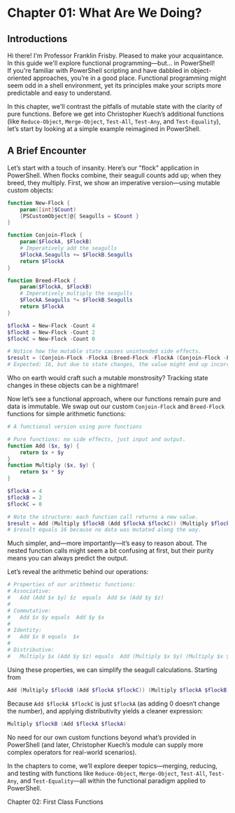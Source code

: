# Chapter 01: What Are We Doing?

## Introductions

Hi there! I'm Professor Franklin Frisby. Pleased to make your acquaintance. In this guide we'll explore functional programming—but... in PowerShell!  
If you're familiar with PowerShell scripting and have dabbled in object-oriented approaches, you’re in a good place. Functional programming might seem odd in a shell environment, yet its principles make your scripts more predictable and easy to understand.  

In this chapter, we'll contrast the pitfalls of mutable state with the clarity of pure functions. Before we get into Christopher Kuech’s additional functions (like `Reduce-Object`, `Merge-Object`, `Test-All`, `Test-Any`, and `Test-Equality`), let’s start by looking at a simple example reimagined in PowerShell.

<!--BREAK-->

## A Brief Encounter

Let’s start with a touch of insanity. Here’s our "flock" application in PowerShell. When flocks combine, their seagull counts add up; when they breed, they multiply. First, we show an imperative version—using mutable custom objects:

```powershell
function New-Flock {
    param([int]$Count)
    [PSCustomObject]@{ Seagulls = $Count }
}

function Conjoin-Flock {
    param($FlockA, $FlockB)
    # Imperatively add the seagulls
    $FlockA.Seagulls += $FlockB.Seagulls
    return $FlockA
}

function Breed-Flock {
    param($FlockA, $FlockB)
    # Imperatively multiply the seagulls
    $FlockA.Seagulls *= $FlockB.Seagulls
    return $FlockA
}

$flockA = New-Flock -Count 4
$flockB = New-Flock -Count 2
$flockC = New-Flock -Count 0

# Notice how the mutable state causes unintended side effects.
$result = (Conjoin-Flock -FlockA (Breed-Flock -FlockA (Conjoin-Flock -FlockA $flockC) -FlockB) -FlockA).Seagulls
# Expected: 16, but due to state changes, the value might end up incorrect (e.g. 32)
```

Who on earth would craft such a mutable monstrosity? Tracking state changes in these objects can be a nightmare!

Now let’s see a functional approach, where our functions remain pure and data is immutable. We swap out our custom `Conjoin-Flock` and `Breed-Flock` functions for simple arithmetic functions:

```powershell
# A functional version using pure functions

# Pure functions: no side effects, just input and output.
function Add ($x, $y) { 
    return $x + $y 
}
function Multiply ($x, $y) { 
    return $x * $y 
}

$flockA = 4
$flockB = 2
$flockC = 0

# Note the structure: each function call returns a new value.
$result = Add (Multiply $flockB (Add $flockA $flockC)) (Multiply $flockA $flockB)
# $result equals 16 because no data was mutated along the way.
```

Much simpler, and—more importantly—it’s easy to reason about. The nested function calls might seem a bit confusing at first, but their purity means you can always predict the output.

Let’s reveal the arithmetic behind our operations:

```powershell
# Properties of our arithmetic functions:
# Associative: 
#   Add (Add $x $y) $z  equals  Add $x (Add $y $z)
#
# Commutative: 
#   Add $x $y equals  Add $y $x
#
# Identity:
#   Add $x 0 equals  $x
#
# Distributive:
#   Multiply $x (Add $y $z) equals  Add (Multiply $x $y) (Multiply $x $z)
```

Using these properties, we can simplify the seagull calculations. Starting from

```powershell
Add (Multiply $flockB (Add $flockA $flockC)) (Multiply $flockA $flockB)
```

Because `Add $flockA $flockC` is just `$flockA` (as adding 0 doesn’t change the number), and applying distributivity yields a cleaner expression:

```powershell
Multiply $flockB (Add $flockA $flockA)
```

No need for our own custom functions beyond what’s provided in PowerShell (and later, Christopher Kuech’s module can supply more complex operators for real-world scenarios).

In the chapters to come, we’ll explore deeper topics—merging, reducing, and testing with functions like `Reduce-Object`, `Merge-Object`, `Test-All`, `Test-Any`, and `Test-Equality`—all within the functional paradigm applied to PowerShell.

Chapter 02: First Class Functions
